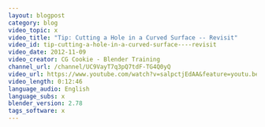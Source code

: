 ```yaml
---
layout: blogpost
category: blog
video_topic: x
video_title: "Tip: Cutting a Hole in a Curved Surface -- Revisit"
video_id: tip-cutting-a-hole-in-a-curved-surface----revisit
video_date: 2012-11-09
video_creator: CG Cookie - Blender Training
channel_url: /channel/UC9VayT7q3pQ7tdF-TG4Q0yQ
video_url: https://www.youtube.com/watch?v=salpctjEdAA&feature=youtu.be
video_length: 0:12:46
language_audio: English
language_subs: x
blender_version: 2.78
tags_software: x
---
```

